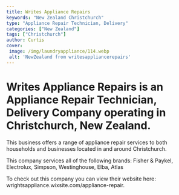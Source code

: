 ```yaml
---
title: Writes Appliance Repairs
keywords: "New Zealand Christchurch"
type: "Appliance Repair Technician, Delivery"
categories: ["New Zealand"]
tags: ["Christchurch"]
author: Curtis
cover:
 image: /img/laundryappliance/114.webp
 alt: 'NewZealand from writesappliancerepairs'
---
```


# Writes Appliance Repairs is an Appliance Repair Technician, Delivery Company operating in Christchurch, New Zealand.

This business offers a range of appliance repair services to both households and businesses located in and around Christchurch.

This company services all of the following brands: Fisher & Paykel, Electrolux, Simpson, Westinghouse, Elba, Atlas

To check out this company you can view their website here: wrightsappliance.wixsite.com/appliance-repair.
